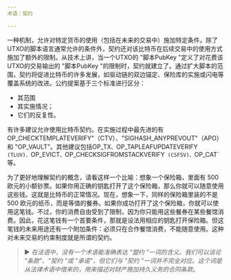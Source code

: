```yaml
---
术语：契约

---
```

一种机制，允许对特定货币的使用（包括在未来的交易中）施加特定条件。除了UTXO的脚本语言通常允许的条件外，契约还对该比特币在后续交易中的使用方式施加了额外的限制。从技术上讲，当一个UTXO的 "脚本PubKey "定义了对花费该UTXO的交易输出的 "脚本PubKey "的限制时，契约就建立了。通过扩大脚本的范围，契约将促进比特币的许多发展，如驱动链的双边锚定、保险库的实施或闪电等覆盖系统的改进。公约提案基于三个标准进行区分：


- 其范围
- 其实施情况；
- 它们的反复性。

有许多建议允许使用比特币契约。在实施过程中最先进的有OP_CHECKTEMPLATEVERIFY"（CTV）、"SIGHASH_ANYPREVOUT"（APO）和 "OP_VAULT"。其他建议包括OP_TX`、`OP_TAPLEAFUPDATEVERIFY` (TLUV)、`OP_EVICT`、`OP_CHECKSIGFROMSTACKVERIFY` (CSFSV)、`OP_CAT`等。

为了更好地理解契约的概念，请看这样一个比喻：想象一个保险箱，里面有 500 欧元的小额钞票。如果你用正确的钥匙打开了这个保险箱，那么你就可以随意使用这些钱。这就是比特币的正常情况。现在，想象一下，同样的保险箱里装的不是 500 欧元的纸币，而是等值的餐券。如果你成功打开了这个保险箱，你就可以使用这笔钱。不过，你的消费自由受到了限制，因为你只能用这些餐券在某些餐馆消费。因此，花这笔钱有一个首要条件，那就是设法用相应的钥匙打开保险箱。但这笔钱的未来用途还有一个附加条件：必须只在合作餐馆消费，不能随意使用。这种对未来交易的约束制度就是所谓的契约。

> ► *在法语中，没有一个术语能准确表达 "盟约 "一词的含义。我们可以谈论 "条款"、"契约 "或 "承诺"，但它们与 "契约 "一词并不完全对应。这个词是从法律术语中借来的，用来描述对财产施加持久义务的合同条款*。